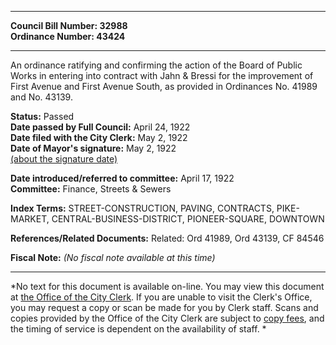* * * * *  
  
**Council Bill Number: [](#h0)[](#h2)32988**   
**Ordinance Number: 43424**  
  
* * * * *  
  
An ordinance ratifying and confirming the action of the Board of Public Works in entering into contract with Jahn & Bressi for the improvement of First Avenue and First Avenue South, as provided in Ordinances No. 41989 and No. 43139.  
  
**Status:** Passed   
**Date passed by Full Council:** April 24, 1922   
**Date filed with the City Clerk:** May 2, 1922   
**Date of Mayor's signature:** May 2, 1922   
[(about the signature date)](/~public/approvaldate.htm)   
  
  
**Date introduced/referred to committee:** April 17, 1922   
**Committee:** Finance, Streets & Sewers   
  
**Index Terms:** STREET-CONSTRUCTION, PAVING, CONTRACTS, PIKE-MARKET, CENTRAL-BUSINESS-DISTRICT, PIONEER-SQUARE, DOWNTOWN  
  
**References/Related Documents:** Related: Ord 41989, Ord 43139, CF 84546  
  
**Fiscal Note:** *(No fiscal note available at this time)*  
  
* * * * *  
  
*No text for this document is available on-line. You may view this document at [the Office of the City Clerk](http://www.seattle.gov/leg/clerk/contactUs.htm). If you are unable to visit the Clerk's Office, you may request a copy or scan be made for you by Clerk staff. Scans and copies provided by the Office of the City Clerk are subject to [copy fees](http://clerk.seattle.gov/~public/clerkfees.htm), and the timing of service is dependent on the availability of staff. *  
  
  
